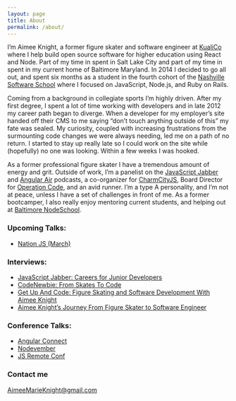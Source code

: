 ```yaml
---
layout: page
title: About
permalink: /about/
---
```


I’m Aimee Knight, a former figure skater and software engineer at
[KualiCo](https://www.kuali.co/) where I help build open source software for higher
education using React and Node. Part of my time in spent in Salt Lake City and
part of my time in spent in my current home of Baltimore Maryland. In 2014 I
decided to go all out, and spent six months as a student in the fourth cohort of
the [Nashville Software School](http://nashvillesoftwareschool.com/) where I focused on JavaScript, Node.js, and Ruby
on Rails.

Coming from a background in collegiate sports I’m highly driven. After my first
degree, I spent a lot of time working with developers and in late 2012 my career
path began to diverge. When a developer for my employer’s site handed off their
CMS to me saying “don’t touch anything outside of this” my fate was sealed. My
curiosity, coupled with  increasing frustrations from the surmounting code
changes we were always needing, led me on a path of no return. I started to stay
up really late so I could work on the site while (hopefully) no one was looking.
Within a few weeks I was hooked.

As a former professional figure skater I have a tremendous amount of energy and
grit. Outside of work, I’m a panelist on the [JavaScript
Jabber](https://devchat.tv/js-jabber/) and [Angular
Air](https://angularair.com/)
podcasts, a co-organizer for [CharmCityJS](http://charmcityjs.com/), Board
Director for [Operation Code](https://operationcode.org/), and an avid runner. I’m a type A
personality, and I’m not at peace, unless I have a set of challenges in front of
me. As a former bootcamper, I also really enjoy mentoring current students, and
helping out at [Baltimore NodeSchool](http://nodeschool.io/baltimore/).

### Upcoming Talks:

* [Nation JS (March)](http://nationjs.com/)

### Interviews:

* [JavaScript Jabber: Careers for Junior
Developers](https://devchat.tv/js-jabber/153-jsj-careers-for-junior-developers-with-aimee-knight)
* [CodeNewbie: From Skates To
Code](http://www.codenewbie.org/podcast/from-skates-to-code)
* [Get Up And Code: Figure Skating and Software Development With Aimee
Knight](http://getupandcode.com/2015/04/10/get-up-and-code-086-figure-skating-and-software-development-with-aimee-knight/)
* [Aimee Knight’s Journey From Figure Skater to Software Engineer](http://awayfromthekeyboard.com/2016/01/12/aimee-knights-journey-from-figure-skater-to-software-engineer/)

### Conference Talks:

* [Angular Connect](https://youtu.be/B22o_yeDE_s)
* [Nodevember](https://youtu.be/9qkef7IXn6s)
* [JS Remote Conf](https://allremoteconfs.com/js-2016)

### Contact me

[AimeeMarieKnight@gmail.com](mailto:aimeemarieknight@gmail.com)
